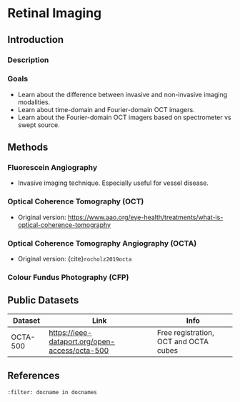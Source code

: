 # Retinal Imaging

## Introduction

### Description

### Goals
* Learn about the difference between invasive and non-invasive imaging modalities.
* Learn about time-domain and Fourier-domain OCT imagers.
* Learn about the Fourier-domain OCT imagers based on spectrometer vs swept source.

## Methods

### Fluorescein Angiography
* Invasive imaging technique. Especially useful for vessel disease.

### Optical Coherence Tomography (OCT)
* Original version: https://www.aao.org/eye-health/treatments/what-is-optical-coherence-tomography

### Optical Coherence Tomography Angiography (OCTA)
* Original version: {cite}`rocholz2019octa`


### Colour Fundus Photography (CFP)


## Public Datasets

|Dataset|Link|Info|
|---|---|---|
|OCTA-500| https://ieee-dataport.org/open-access/octa-500 | Free registration, OCT and OCTA cubes |


## References
```{bibliography}
:filter: docname in docnames
```